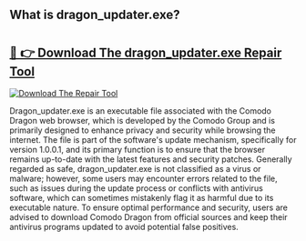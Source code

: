 ## What is dragon_updater.exe? 

# <h2><a href="https://exedetect.com/download.php?dragon_updater.exe">🔗 👉 Download The dragon_updater.exe Repair Tool</a></h2>

[![Download The Repair Tool](https://exedetect.com/download-button.jpg)](https://exedetect.com/download.php?dragon_updater.exe)

Dragon_updater.exe is an executable file associated with the Comodo Dragon web browser, which is developed by the Comodo Group and is primarily designed to enhance privacy and security while browsing the internet. The file is part of the software's update mechanism, specifically for version 1.0.0.1, and its primary function is to ensure that the browser remains up-to-date with the latest features and security patches. Generally regarded as safe, dragon_updater.exe is not classified as a virus or malware; however, some users may encounter errors related to the file, such as issues during the update process or conflicts with antivirus software, which can sometimes mistakenly flag it as harmful due to its executable nature. To ensure optimal performance and security, users are advised to download Comodo Dragon from official sources and keep their antivirus programs updated to avoid potential false positives.